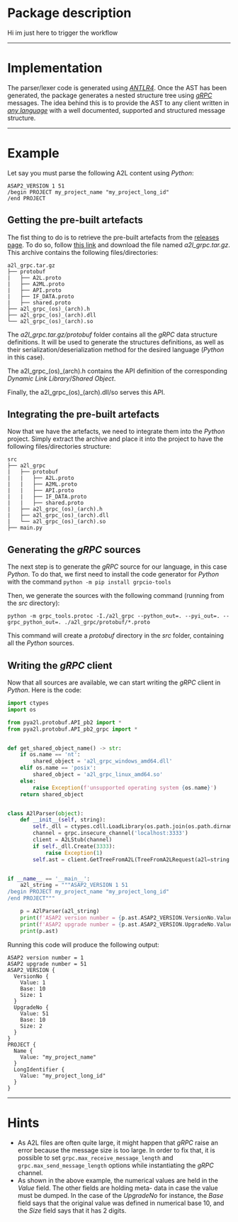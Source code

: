 # Package description
Hi im just here to trigger the workflow

---

# Implementation
The parser/lexer code is generated using [*ANTLR4*](https://www.antlr.org/). Once the AST has been generated, the 
package generates a nested structure tree using [*gRPC*](https://grpc.io/) messages. The idea behind this is to provide 
the AST to any client written in [*any language*](https://grpc.io/docs/languages/) with a well documented, supported and
structured message structure.

---

# Example
Let say you must parse the following A2L content using *Python*:
```
ASAP2_VERSION 1 51
/begin PROJECT my_project_name "my_project_long_id"
/end PROJECT
```
## Getting the pre-built artefacts
The fist thing to do is to retrieve the pre-built artefacts from the 
[releases page](https://github.com/Sauci/a2l-grpc/releases). To do so, follow 
[this link](https://github.com/Sauci/a2l-grpc/releases/latest) and download the file named *a2l_grpc.tar.gz*. This 
archive contains the following files/directories:
```
a2l_grpc.tar.gz
├── protobuf
|   ├── A2L.proto
|   ├── A2ML.proto
|   ├── API.proto
|   ├── IF_DATA.proto
|   ├── shared.proto
├── a2l_grpc_(os)_(arch).h
├── a2l_grpc_(os)_(arch).dll
└── a2l_grpc_(os)_(arch).so
```
The *a2l_grpc.tar.gz/protobuf* folder contains all the *gRPC* data structure definitions. It will be used to generate
the structures definitions, as well as their serialization/deserialization method for the desired language (*Python* in
this case).

The a2l_grpc_(os)_(arch).h contains the API definition of the corresponding *Dynamic Link Library*/*Shared Object*.

Finally, the a2l_grpc_(os)_(arch).dll/so serves this API.

## Integrating the pre-built artefacts
Now that we have the artefacts, we need to integrate them into the *Python* project. Simply extract the archive and 
place it into the project to have the following files/directories structure:
```
src
├── a2l_grpc
|   ├── protobuf
|   |   ├── A2L.proto
|   |   ├── A2ML.proto
|   |   ├── API.proto
|   |   ├── IF_DATA.proto
|   |   ├── shared.proto
|   ├── a2l_grpc_(os)_(arch).h
|   ├── a2l_grpc_(os)_(arch).dll
|   └── a2l_grpc_(os)_(arch).so
├── main.py
```
## Generating the *gRPC* sources
The next step is to generate the *gRPC* source for our language, in this case *Python*. To do that, we first need to 
install the code generator for *Python* with the command `python -m pip install grpcio-tools`

Then, we generate the sources with the following command (running from the *src* directory):

`python -m grpc_tools.protoc -I./a2l_grpc --python_out=. --pyi_out=. --grpc_python_out=. ./a2l_grpc/protobuf/*.proto`

This command will create a *protobuf* directory in the *src* folder, containing all the *Python* sources.

## Writing the *gRPC* client
Now that all sources are available, we can start writing the *gRPC* client in *Python*. Here is the code:
```python
import ctypes
import os

from pya2l.protobuf.API_pb2 import *
from pya2l.protobuf.API_pb2_grpc import *


def get_shared_object_name() -> str:
    if os.name == 'nt':
        shared_object = 'a2l_grpc_windows_amd64.dll'
    elif os.name == 'posix':
        shared_object = 'a2l_grpc_linux_amd64.so'
    else:
        raise Exception(f'unsupported operating system {os.name}')
    return shared_object


class A2lParser(object):
    def __init__(self, string):
        self._dll = ctypes.cdll.LoadLibrary(os.path.join(os.path.dirname(__file__), 'a2l_grpc', get_shared_object_name()))
        channel = grpc.insecure_channel('localhost:3333')
        client = A2LStub(channel)
        if self._dll.Create(3333):
            raise Exception(1)
        self.ast = client.GetTreeFromA2L(TreeFromA2LRequest(a2l=string.encode())).tree


if __name__ == '__main__':
    a2l_string = """ASAP2_VERSION 1 51
/begin PROJECT my_project_name "my_project_long_id"
/end PROJECT"""

    p = A2lParser(a2l_string)
    print(f'ASAP2 version number = {p.ast.ASAP2_VERSION.VersionNo.Value}')
    print(f'ASAP2 upgrade number = {p.ast.ASAP2_VERSION.UpgradeNo.Value}')
    print(p.ast)
```
Running this code will produce the following output:
```
ASAP2 version number = 1
ASAP2 upgrade number = 51
ASAP2_VERSION {
  VersionNo {
    Value: 1
    Base: 10
    Size: 1
  }
  UpgradeNo {
    Value: 51
    Base: 10
    Size: 2
  }
}
PROJECT {
  Name {
    Value: "my_project_name"
  }
  LongIdentifier {
    Value: "my_project_long_id"
  }
}
```

---

# Hints
- As A2L files are often quite large, it might happen that *gRPC* raise an error because the message size is too large. 
  In order to fix that, it is possible to set `grpc.max_receive_message_length` and `grpc.max_send_message_length` 
  options while instantiating the *gRPC* channel.
- As shown in the above example, the numerical values are held in the *Value* field. The other fields are holding meta-
  data in case the value must be dumped. In the case of the *UpgradeNo* for instance, the *Base* field says that the
  original value was defined in numerical base 10, and the *Size* field says that it has 2 digits.